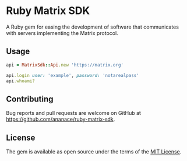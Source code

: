 # Ruby Matrix SDK

A Ruby gem for easing the development of software that communicates with servers implementing the Matrix protocol.


## Usage

```ruby
api = MatrixSdk::Api.new 'https://matrix.org'

api.login user: 'example', password: 'notarealpass'
api.whoami?
```

## Contributing

Bug reports and pull requests are welcome on GitHub at https://github.com/ananace/ruby-matrix-sdk.


## License

The gem is available as open source under the terms of the [MIT License](http://opensource.org/licenses/MIT).

